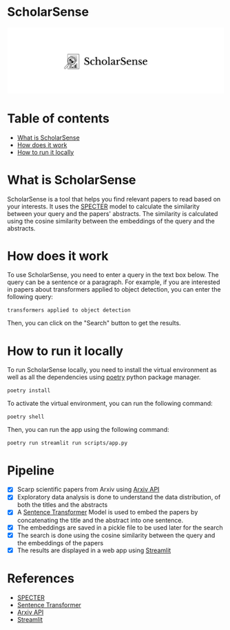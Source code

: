 # ScholarSense

![PaperWhiz-logo](./assets/ScholarSense.png)

# Table of contents
- [What is ScholarSense](#what-is-scholarsense)
- [How does it work](#how-does-it-work)
- [How to run it locally](#how-to-run-it-locally)

# What is ScholarSense
ScholarSense is a tool that helps you find relevant papers to read based on your interests.
It uses the [SPECTER](https://github.com/allenai/specter/tree/master) model to calculate the similarity between your query and the papers' abstracts.
The similarity is calculated using the cosine similarity between the embeddings of the query and the abstracts.

# How does it work
To use ScholarSense, you need to enter a query in the text box below.
The query can be a sentence or a paragraph.
For example, if you are interested in papers about transformers applied to object detection, you can enter the following query:
```
transformers applied to object detection
```
Then, you can click on the "Search" button to get the results.

# How to run it locally
To run ScholarSense locally, you need to install the virtual environment as well as all the dependencies using [poetry](https://python-poetry.org/) python package manager.
```
poetry install
```
To activate the virtual environment, you can run the following command:
```
poetry shell
```

Then, you can run the app using the following command:
```
poetry run streamlit run scripts/app.py
```

# Pipeline

- [x] Scarp scientific papers from Arxiv using [Arxiv API](https://info.arxiv.org/help/api/basics.html)
- [x] Exploratory data analysis is done to understand the data distribution, of both the titles and the abstracts
- [x] A [Sentence Transformer](https://www.sbert.net/index.html) Model is used to embed the papers by concatenating the title and the abstract into one sentence.
- [x] The embeddings are saved in a pickle file to be used later for the search
- [x] The search is done using the cosine similarity between the query and the embeddings of the papers
- [x] The results are displayed in a web app using [Streamlit](https://streamlit.io/)

# References
- [SPECTER](https://github.com/allenai/specter/tree/master)
- [Sentence Transformer](https://www.sbert.net/index.html)
- [Arxiv API](https://info.arxiv.org/help/api/basics.html)
- [Streamlit](https://streamlit.io/)
